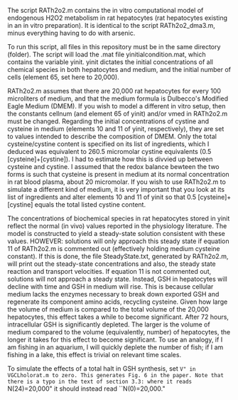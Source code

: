 The script RATh2o2.m contains the in vitro computational model of endogenous H2O2 metabolism in rat hepatocytes (rat hepatocytes
existing in an in vitro preparation). It is identical to the script RATh2o2_dma3.m, minus everything having to do with
arsenic. 

To run this script, all files in this repository must be in the same directory (folder). The script will load the .mat file
yinitialcondition.mat, which contains the variable yinit. yinit dictates the initial concentrations of all chemical species
in both hepatocytes and medium, and the initial number of cells (element 65, set here to 20,000). 

RATh2o2.m assumes that there are 20,000 rat hepatocytes for every 100 microliters of medium, and that the medium formula is
Dulbecco's Modified Eagle Medium (DMEM). If you wish to model a different in vitro setup, then the constants cellnum (and element 
65 of yinit) and/or vmed in RATh2o2.m  must be changed. Regarding the initial concentrations of cystine and cysteine 
in medium (elements 10 and 11 of yinit, respectively), they are set to values intended to describe the composition of DMEM. 
Only the total cysteine/cystine content is specified on its list of ingredients, which I deduced was equivalent to 260.5 micromolar
cystine equivalents (0.5 [cysteine]+[cystine]). I had to estimate how this is divvied up between cysteine and cystine. I assumed that 
the redox balance bewteen the two forms is such that cysteine is present in medium at its normal concentration in rat blood plasma, about
20 micromolar. If you wish to use RATh2o2.m to simulate a different kind of medium, it is very important that you look at its list of 
ingredients and alter elements 10 and 11 of yinit so that 0.5 [cysteine]+[cystine] equals the total listed cystine content.

The concentrations of biochemical species in rat hepatocytes stored in yinit reflect the normal (in vivo) values reported in the
physiology literature. The model is constructed to yield a steady-state solution consistent with these values. HOWEVER: solutions
will only approach this steady state if equation 11 of RATh2o2.m is commented out (effectively holding medium cysteine constant). 
If this is done, the file SteadyState.txt, generated by RATh2o2.m, will print out the steady-state concentrations and also, the steady
state reaction and transport velocities. If equation 11 is not commented out, solutions will not approach a steady state. Instead,
GSH in hepatocytes will decline with time and GSH in medium will rise. This is because cellular medium lacks the enzymes necessary to 
break down exported GSH and regenerate its component amino acids, recycling cysteine. Given how large the volume of medium is compared to 
the total volume of the 20,000 hepatocytes, this effect takes a while to become significant. After 72 hours, intracellular GSH is 
significantly depleted. The larger is the volume of medium compared to the volume (equivalently, number) of hepatocytes, the longer it 
takes for this effect to become significant. To use an analogy, if I am fishing in an aquarium, I will quickly deplete the number of fish; 
if I am fishing in a lake, this effect is trivial on relevant time scales.

To simulate the effects of a total halt in GSH synthesis, set ``V" in VGCLholorat.m to zero. This generates Fig. 6 in the
paper. Note that there is a typo in the text of section 3.3: where it reads ``N(24)=20,000" it should instead read ``N(0)=20,000."


 

